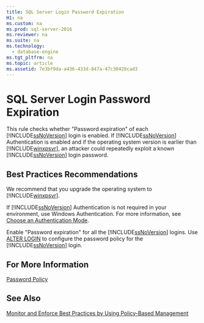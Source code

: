 ```yaml
---
title: SQL Server Login Password Expiration
H1: na
ms.custom: na
ms.prod: sql-server-2016
ms.reviewer: na
ms.suite: na
ms.technology: 
  - database-engine
ms.tgt_pltfrm: na
ms.topic: article
ms.assetid: 7e3bf9da-a436-433d-847a-47c30428cad3
---
```

# SQL Server Login Password Expiration
  This rule checks whether "Password expiration" of each [!INCLUDE[ssNoVersion](../../Token/Other/ssNoVersion_md.md)] login is enabled. If [!INCLUDE[ssNoVersion](../../Token/Other/ssNoVersion_md.md)] Authentication is enabled and if the operating system version is earlier than [!INCLUDE[winxpsvr](../../Token/Other/winxpsvr_md.md)], an attacker could repeatedly exploit a known [!INCLUDE[ssNoVersion](../../Token/Other/ssNoVersion_md.md)] login password.  
  
## Best Practices Recommendations  
 We recommend that you upgrade the operating system to [!INCLUDE[winxpsvr](../../Token/Other/winxpsvr_md.md)].  
  
 If [!INCLUDE[ssNoVersion](../../Token/Other/ssNoVersion_md.md)] Authentication is not required in your environment, use Windows Authentication. For more information, see [Choose an Authentication Mode](../../Topics/TopicNameNotContainA/Choose-an-Authentication-Mode.md).  
  
 Enable "Password expiration" for all the [!INCLUDE[ssNoVersion](../../Token/Other/ssNoVersion_md.md)] logins. Use [ALTER LOGIN](../Topic/ALTER%20LOGIN%20\(Transact-SQL\).md) to configure the password policy for the [!INCLUDE[ssNoVersion](../../Token/Other/ssNoVersion_md.md)] login.  
  
## For More Information  
 [Password Policy](../../Topics/TopicNameNotContainA/Password-Policy.md)  
  
## See Also  
 [Monitor and Enforce Best Practices by Using Policy-Based Management](../../Topics/TopicNameNotContainA/Monitor-and-Enforce-Best-Practices-by-Using-Policy-Based-Management.md)  
  
  